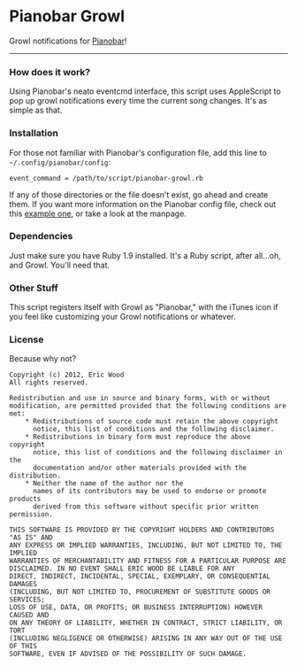 # Pianobar Growl

Growl notifications for [Pianobar](http://6xq.net/projects/pianobar/)!

- - -

### How does it work?

Using Pianobar's neato eventcmd interface, this script uses AppleScript to pop up growl notifications every time the current song changes. It's as simple as that.

### Installation

For those not familiar with Pianobar's configuration file, add this line to ```~/.config/pianobar/config```:

```event_command = /path/to/script/pianobar-growl.rb```

If any of those directories or the file doesn't exist, go ahead and create them. If you want more information on the Pianobar config file, check out this [example one](https://github.com/PromyLOPh/pianobar/blob/master/contrib/config-example), or take a look at the manpage.

### Dependencies

Just make sure you have Ruby 1.9 installed. It's a Ruby script, after all...oh, and Growl. You'll need that.

### Other Stuff

This script registers itself with Growl as "Pianobar," with the iTunes icon if you feel like customizing your Growl notifications or whatever.

### License

Because why not?

```
Copyright (c) 2012, Eric Wood
All rights reserved.

Redistribution and use in source and binary forms, with or without
modification, are permitted provided that the following conditions are met:
    * Redistributions of source code must retain the above copyright
      notice, this list of conditions and the following disclaimer.
    * Redistributions in binary form must reproduce the above copyright
      notice, this list of conditions and the following disclaimer in the
      documentation and/or other materials provided with the distribution.
    * Neither the name of the author nor the
      names of its contributors may be used to endorse or promote products
      derived from this software without specific prior written permission.

THIS SOFTWARE IS PROVIDED BY THE COPYRIGHT HOLDERS AND CONTRIBUTORS "AS IS" AND
ANY EXPRESS OR IMPLIED WARRANTIES, INCLUDING, BUT NOT LIMITED TO, THE IMPLIED
WARRANTIES OF MERCHANTABILITY AND FITNESS FOR A PARTICULAR PURPOSE ARE
DISCLAIMED. IN NO EVENT SHALL ERIC WOOD BE LIABLE FOR ANY
DIRECT, INDIRECT, INCIDENTAL, SPECIAL, EXEMPLARY, OR CONSEQUENTIAL DAMAGES
(INCLUDING, BUT NOT LIMITED TO, PROCUREMENT OF SUBSTITUTE GOODS OR SERVICES;
LOSS OF USE, DATA, OR PROFITS; OR BUSINESS INTERRUPTION) HOWEVER CAUSED AND
ON ANY THEORY OF LIABILITY, WHETHER IN CONTRACT, STRICT LIABILITY, OR TORT
(INCLUDING NEGLIGENCE OR OTHERWISE) ARISING IN ANY WAY OUT OF THE USE OF THIS
SOFTWARE, EVEN IF ADVISED OF THE POSSIBILITY OF SUCH DAMAGE.
```
